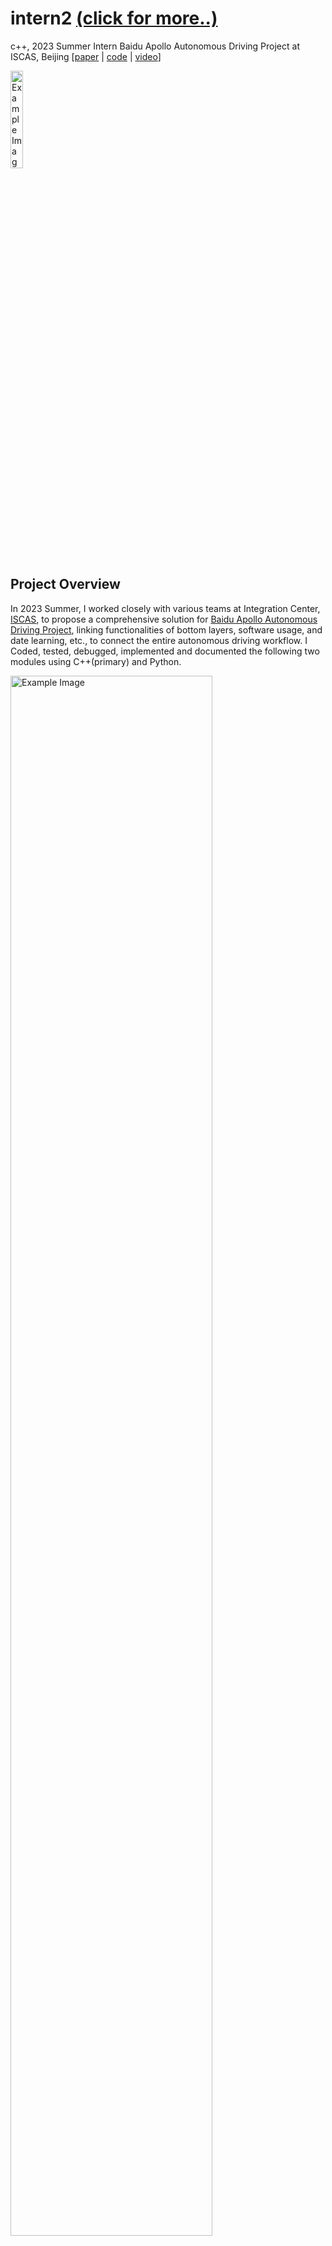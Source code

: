 # intern2 [(click for more..)](https://yanhao5103233729.github.io/edu/)
c++, 2023 Summer Intern Baidu Apollo Autonomous Driving Project at ISCAS, Beijing [[paper](https://drive.google.com/file/d/1QpBO1KFtsDsGNAb7DDbin5JoYx22LSGF/view/) | [code](https://github.com/yanhao5103233729/intern2/) | [video](https://youtu.be/3sck9b50zp4/)]

<img src="./img/iscas.png" alt="Example Image" width="20%">


## Project Overview
In 2023 Summer, I worked closely with various teams at Integration Center, [ISCAS](https://youtu.be/3sck9b50zp4/), to propose a comprehensive solution for [Baidu Apollo Autonomous Driving Project](https://github.com/ApolloAuto/apollo), linking functionalities of bottom layers, software usage, and date learning, etc., to connect the entire autonomous driving workflow. I Coded, tested, debugged, implemented and documented the following two modules using C++(primary) and Python.

<img src="./img/flowchart.png" alt="Example Image" width="80%">

For HDMap, its primary goal is to implement an efficient algorithm by utilizing protobuf to read high-precision maps in Opendrive format, build up KDTree storing map data, implement the functionality of finding the road and subsequent nodes based on the entered starting point coordinates, lastly visualize results via PCL, Qt, Vtk, OpenCV.

For Routing, its primary goal is to deploy the two methods of visualizing the system’s expected routing functions, by utilizing Apollo’s built-in tools of Dreamview (Apollo6.0) and OSM (Apollo3.0).

## HDMap Task Breakdown
**Goal**: To read high-precision map data and implement a path planning algorithm.

**Tasks**:
1. **Map Parsing**: Utilize protobuf for reading map files.
2. **Data Structuring**: Design data structures to store map data post-parsing and construct kd-trees.
3. **Map Visualization**: Attempt to display maps using graphical libraries.
4. **Route Identification**: Identify roads and subsequent path points based on input coordinates.

## HDMap Installation

### Prerequisites
- C++(primary) and Python environments
- [Ubuntu 20.04](https://www.releases.ubuntu.com/20.04/)
- [Protobuf library](https://github.com/protocolbuffers/protobuf/)

### Usage
1. Open the folder - hdmap
2. Compile the C program: ```g++ -o read_basemap read_basemap.cc```
3. Run the compiled executable: ```./read_basemap```
4. Follow the on-screen instructions for map parsing, data structuring, map visualization, and route identification.

### Outcomes
<img src="./img/outcomes1.png" alt="Example Image" width="50%">
<img src="./img/outcomes2.png" alt="Example Image" width="50%">
<img src="./img/outcomes3.png" alt="Example Image" width="50%">
<img src="./img/outcomes4.png" alt="Example Image" width="50%">

## Routing Installation

### Prerequisites
- Install NVIDIA GPU Driver, Docker Engine, NVIDIA Container Toolkit.
- Download Apollo 6.0 source code, pull the image, and compile.

### Usage (Option1: Dreamview)
1. Open the folder - routing
2. Run the Dreamview command: ```./scripts/bootstrap.sh start``` and access the initialization interface at [http://localhost:8888/](http://localhost:8888/). Note: Check if the CPU supports FMA and AVX, as Dreamview won't start otherwise. The browser must support WebGL for simulation interface animations. The GPU does not necessarily have to be NVIDIA but should be compatible.
3. Running the Recorder File: select “Mkz Standard Debug” as the driving mode, select “Lincoln2017MKZLGSVL” as the vehicle type, select “Sunnyvale with Two Offices” as the map. Then start Dreamview and run the following commands:
```
[shaw@in-dev-docker:/apollo]$ ./scripts/bootstrap.sh start
```
```
Dreamview is running at http://localhost:8888
```
```
[shaw@in-dev-docker:/apollo]$ cyber_recorder play -f docs/demo_guide/demo_3.5.record -l
```
4. Executing Path Planning: restart Dreamview and select “Sunnyvale Big Loop” as the map, enable the “Planning” and “Routing” modules and choose the “Route: Reverse Early Change Lane” option. If the road output shows the vehicle's planned trajectory and it moves forward, it indicates successful project build and run.

### Outcomes
<img src="./img/outcomes5.png" alt="Example Image" width="80%">
<img src="./img/outcomes6.png" alt="Example Image" width="80%">

### Usage (Option2: OSM Pathfinding)
The above experiment uses Dreamview for visual path planning demonstration. Below is a guide using OSM (openstreetmap) for visualization.

For running the project demo, visit [https://daohu527.github.io](https://daohu527.github.io/). To create your maps, follow the instructions below:

Step1: Export a map from OSM in OSM format and view it in a browser. Official website: [https://www.openstreetmap.org/export#map=15/22.5163/113.9380](https://www.openstreetmap.org/export#map=15/22.5163/113.9380/)

Step2: In the project's tools directory, convert the OSM map into a Graph format used by the project.

Debugging Tools
In the routing/tools directory, the following functionalities are implemented:
- routing_cast.cc: Timely sends routing response.
- routing_dump.cc: Saves routing requests.
- routing_tester.cc: Timely sends routing request.

1. Open the folder - routing
2. Clone the osm-pathfinding repository and start an HTTP server in the osm-pathfinding folder, access the osm.html page in a web browser.
```
git clone https://github.com/daohu527/osm-pathfinding.git
```
```
cd osm-pathfinding
```
```
python -m SimpleHTTPServer
```
Note: Use Mapbox & OpenStreetMap for designing and publishing maps; leaflet is used for interactive map markers, and Bootstrap for responsive front-end design. OSM data can be looked up using specific URLs for polygons, nodes, and multipolygons in the OSM database.

## Outcomes
<img src="./img/outcomes7.gif" alt="Example Image" width="100%">
Click to see [video](https://youtu.be/3sck9b50zp4).

## Contributing
To contribute to this project:
1. Fork the repository.
2. Create a new branch for your features or fixes.
3. Commit your changes.
4. Push to your branch.
5. Create a pull request.

More details on contributions can be found in the GitHub guide on [creating a pull request](https://docs.github.com/en/github/collaborating-with-issues-and-pull-requests/creating-a-pull-request).

## License
This project is licensed under the [MIT License](LICENSE.md) - see the LICENSE file for details.
